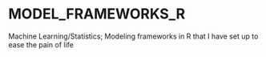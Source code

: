 # MODEL_FRAMEWORKS_R
Machine Learning/Statistics; Modeling frameworks in R that I have set up to ease the pain of life
